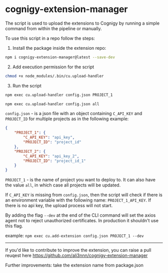 # cognigy-extension-manager

The script is used to upload the extensions to Cognigy by running a simple command from within the pipeline or manually.

To use this script in a repo follow the steps:

1. Install the package inside the extension repo:
```bash
npm i cognigy-extension-manager@latest --save-dev
```

2. Add execution permission for the script
```bash
chmod +x node_modules/.bin/cu.upload-handler
```

3. Run the script
```bash
npm exec cu.upload-handler config.json PROJECT_1
```

```bash
npm exec cu.upload-handler config.json all
```

```config.json``` - is a json file with an object containing ```C_API_KEY``` and ```PROJECT_ID``` for multiple projects as in the following example:

```json
{
    "PROJECT_1": {
        "C_API_KEY": "api_key",
        "PROJECT_ID": "project_id"
    },
    "PROJECT_2": {
        "C_API_KEY": "api_key_2",
        "PROJECT_ID": "project_id_1"
    }
}
```

```PROJECT_1``` - is the name of project you want to deploy to. It can also have the value ```all```, in which case all projects will be updated.

If ```C_API_KEY``` is missing from ```config.json```, then the script will check if there is an environment variable with the following name: ```PROJECT_1_API_KEY```. If there is no api key, the upload process will not start.

By adding the flag ```--dev``` at the end of the CLI command will set the axios agent not to reject unauthorized certificates. In production it shouldn't use this flag.

example: ```npm exec cu.add-extension config.json PROJECT_1 --dev```


---

If you'd like to contribute to improve the extension, you can raise a pull reuqest here https://github.com/ali3nnn/cognigy-extension-manager

Further improvements: take the extension name from package.json
